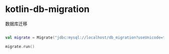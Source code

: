 # kotlin-db-migration
数据库迁移

```kotlin

val migrate = Migrate("jdbc:mysql://localhost/db_migration?useUnicode=true&characterEncoding=utf8&serverTimezone=PRC&useSSL=true", "root", "yang")

migrate.run()

```
